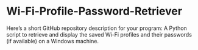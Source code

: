 # Wi-Fi-Profile-Password-Retriever
 Here’s a short GitHub repository description for your program:  A Python script to retrieve and display the saved Wi-Fi profiles and their passwords (if available) on a Windows machine.
